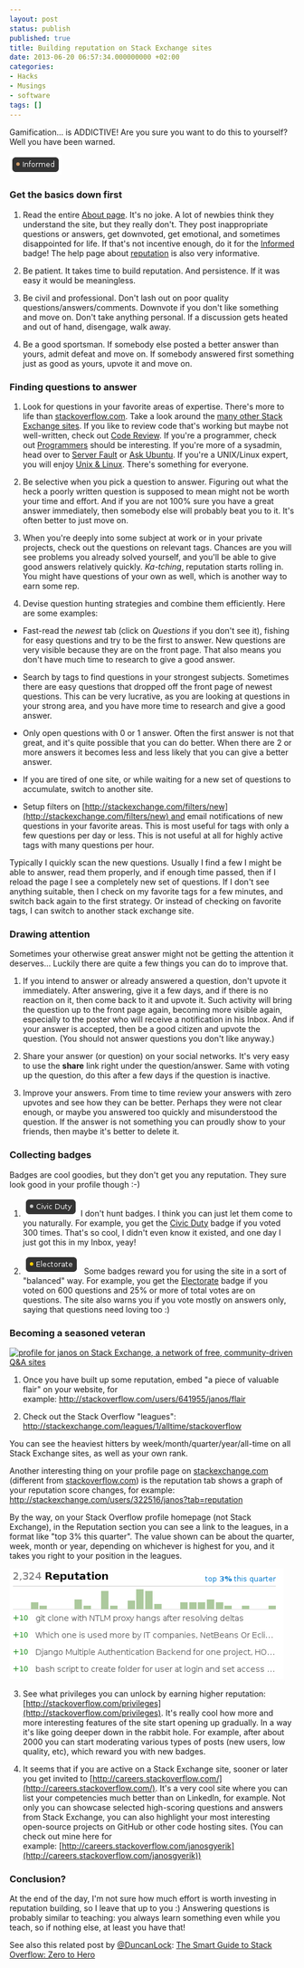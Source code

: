 ```yaml
---
layout: post
status: publish
published: true
title: Building reputation on Stack Exchange sites
date: 2013-06-20 06:57:34.000000000 +02:00
categories:
- Hacks
- Musings
- software
tags: []
---
```

Gamification... is ADDICTIVE!
Are you sure you want to do this to yourself?
Well you have been warned.

<a class="floatright" href="http://stackoverflow.com/help/badges/2600/informed"><img class="alignright size-full wp-image-1005" alt="informed" src="/assets/themes/images/screenshots/2013-06-informed.png" width="92" height="36" /></a>

### Get the basics down first

1. Read the entire [About page](http://stackoverflow.com/about).
It's no joke.
A lot of newbies think they understand the site,
but they really don't.
They post inappropriate questions or answers,
get downvoted, get emotional,
and sometimes disappointed for life.
If that's not incentive enough,
do it for the [Informed](http://stackoverflow.com/help/badges/2600/informed) badge!
The help page about [reputation](http://stackoverflow.com/help/whats-reputation) is also very informative.

2. Be patient. It takes time to build reputation. And persistence. If it was easy it would be meaningless.

3. Be civil and professional.
Don't lash out on poor quality questions/answers/comments.
Downvote if you don't like something and move on.
Don't take anything personal.
If a discussion gets heated and out of hand, disengage, walk away.

4. Be a good sportsman.
If somebody else posted a better answer than yours, admit defeat and move on.
If somebody answered first something just as good as yours,
upvote it and move on.

### Finding questions to answer

1. Look for questions in your favorite areas of expertise.
   There's more to life than [stackoverflow.com](http://stackoverflow.com/).
   Take a look around the [many other Stack Exchange sites](http://stackexchange.com/sites).
   If you like to review code that's working but maybe not well-written,
   check out [Code Review](http://codereview.stackexchange.com/).
   If you're a programmer,
   check out [Programmers](http://programmers.stackexchange.com/)
   should be interesting.
   If you're more of a sysadmin,
   head over to [Server Fault](http://serverfault.com/) or [Ask Ubuntu](http://askubuntu.com/).
   If you're a UNIX/Linux expert,
   you will enjoy [Unix & Linux](http://unix.stackexchange.com/).
   There's something for everyone.

2. Be selective when you pick a question to answer. Figuring out what the heck a poorly written question is supposed to mean might not be worth your time and effort. And if you are not 100% sure you have a great answer immediately, then somebody else will probably beat you to it. It's often better to just move on.

3. When you're deeply into some subject at work or in your private projects,
check out the questions on relevant tags.
Chances are you will see problems you already solved yourself,
and you'll be able to give good answers relatively quickly.
*Ka-tching*, reputation starts rolling in.
You might have questions of your own as well,
which is another way to earn some rep.

4. Devise question hunting strategies and combine them efficiently.
Here are some examples:

  - Fast-read the *newest* tab (click on *Questions* if you don't see it), fishing for easy questions and try to be the first to answer. New questions are very visible because they are on the front page. That also means you don't have much time to research to give a good answer.

  - Search by tags to find questions in your strongest subjects. Sometimes there are easy questions that dropped off the front page of newest questions. This can be very lucrative, as you are looking at questions in your strong area, and you have more time to research and give a good answer.

  - Only open questions with 0 or 1 answer. Often the first answer is not that great, and it's quite possible that you can do better. When there are 2 or more answers it becomes less and less likely that you can give a better answer.

  - If you are tired of one site, or while waiting for a new set of questions to accumulate, switch to another site.

  - Setup filters on [http://stackexchange.com/filters/new](http://stackexchange.com/filters/new) and email notifications of new questions in your favorite areas. This is most useful for tags with only a few questions per day or less. This is not useful at all for highly active tags with many questions per hour.

  Typically I quickly scan the new questions. Usually I find a few I might be able to answer, read them properly, and if enough time passed, then if I reload the page I see a completely new set of questions. If I don't see anything suitable, then I check on my favorite tags for a few minutes, and switch back again to the first strategy. Or instead of checking on favorite tags, I can switch to another stack exchange site.

### Drawing attention

Sometimes your otherwise great answer might not be getting the attention it deserves... Luckily there are quite a few things you can do to improve that.

1. If you intend to answer or already answered a question, don't upvote it immediately. After answering, give it a few days, and if there is no reaction on it, then come back to it and upvote it. Such activity will bring the question up to the front page again, becoming more visible again, especially to the poster who will receive a notification in his Inbox. And if your answer is accepted, then be a good citizen and upvote the question. (You should not answer questions you don't like anyway.)

2. Share your answer (or question) on your social networks. It's very easy to use the **share** link right under the question/answer. Same with voting up the question, do this after a few days if the question is inactive.

3. Improve your answers. From time to time review your answers with zero upvotes and see how they can be better. Perhaps they were not clear enough, or maybe you answered too quickly and misunderstood the question. If the answer is not something you can proudly show to your friends, then maybe it's better to delete it.

### Collecting badges

Badges are cool goodies, but they don't get you any reputation. They sure look good in your profile though :-)

1. <a class="floatright" href="http://stackoverflow.com/help/badges/32/civic-duty"><img alt="civic-duty" src="/assets/themes/images/screenshots/2013-06-civic-duty.png" width="98" height="34" /></a>
   I don't hunt badges. I think you can just let them come to you naturally. For example, you get the [Civic Duty](http://stackoverflow.com/help/badges/32/civic-duty) badge if you voted 300 times. That's so cool, I didn't even know it existed, and one day I just got this in my Inbox, yeay!

2. <a class="floatright" href="http://stackoverflow.com/help/badges/155/electorate"><img alt="electorate" src="/assets/themes/images/screenshots/2013-06-electorate.png" width="100" height="34" /></a>
   Some badges reward you for using the site in a sort of "balanced" way. For example, you get the [Electorate](http://stackoverflow.com/help/badges/155/electorate) badge if you voted on 600 questions and 25% or more of total votes are on questions. The site also warns you if you vote mostly on answers only, saying that questions need loving too :)

### Becoming a seasoned veteran

<a class="floatright" href="http://stackexchange.com/users/322516"><img title="profile for janos on Stack Exchange, a network of free, community-driven Q&A sites" alt="profile for janos on Stack Exchange, a network of free, community-driven Q&A sites" src="http://stackexchange.com/users/flair/322516.png" width="208" height="58" /></a>

1. Once you have built up some reputation, embed "a piece of valuable flair" on your website, for example: http://stackoverflow.com/users/641955/janos/flair

2. Check out the Stack Overflow "leagues":
http://stackexchange.com/leagues/1/alltime/stackoverflow

You can see the heaviest hitters by week/month/quarter/year/all-time on all Stack Exchange sites, as well as your own rank.

Another interesting thing on your profile page on [stackexchange.com](stackexchange.com) (different from [stackoverflow.com](stackoverflow.com)) is the reputation tab shows a graph of your reputation score changes, for example:
http://stackexchange.com/users/322516/janos?tab=reputation

By the way, on your Stack Overflow profile homepage (not Stack Exchange), in the Reputation section you can see a link to the leagues, in a format like "top 3% this quarter". The value shown can be about the quarter, week, month or year, depending on whichever is highest for you, and it takes you right to your position in the leagues.

<img class="wp-image-1010 aligncenter" alt="rep-top-info" src="/assets/themes/images/screenshots/2013-06-rep-top-info.png" />

3. See what privileges you can unlock by earning higher reputation:
[http://stackoverflow.com/privileges](http://stackoverflow.com/privileges). It's really cool how more and more interesting features of the site start opening up gradually. In a way it's like going deeper down in the rabbit hole. For example, after about 2000 you can start moderating various types of posts (new users, low quality, etc), which reward you with new badges.

4. It seems that if you are active on a Stack Exchange site, sooner or later you get invited to [http://careers.stackoverflow.com/](http://careers.stackoverflow.com/). It's a very cool site where you can list your competencies much better than on LinkedIn, for example. Not only you can showcase selected high-scoring questions and answers from Stack Exchange, you can also highlight your most interesting open-source projects on GitHub or other code hosting sites. (You can check out mine here for example: [http://careers.stackoverflow.com/janosgyerik](http://careers.stackoverflow.com/janosgyerik))

### Conclusion?

At the end of the day, I'm not sure how much effort is worth investing in reputation building, so I leave that up to you :) Answering questions is probably similar to teaching: you always learn something even while you teach, so if nothing else, at least you have that!

See also this related post by 
[@DuncanLock](http://twitter.com/DuncanLock):
[The Smart Guide to Stack Overflow: Zero to Hero](http://duncanlock.net/blog/2013/06/14/the-smart-guide-to-stack-overflow-zero-to-hero/)
